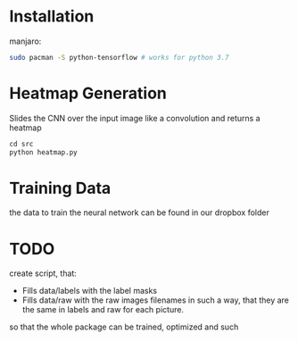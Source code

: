 # Installation

manjaro:

```bash
sudo pacman -S python-tensorflow # works for python 3.7
```

# Heatmap Generation

Slides the CNN over the input image like a convolution and returns a heatmap

```python
cd src
python heatmap.py
```

# Training Data

 the data to train the neural network can be found in our dropbox folder

# TODO

create script, that:
- Fills data/labels with the label masks
- Fills data/raw with the raw images
filenames in such a way, that they are the same in labels and raw for each picture.

so that the whole package can be trained, optimized and such
